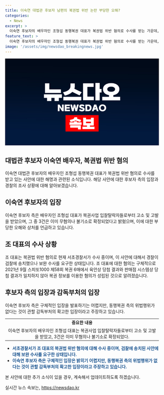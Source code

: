 ```yaml
---
title: 이숙연 대법관 후보자 남편의 복권법 위반 논란 부당한 오해?
categories:
  - News
excerpt: >
  이숙연 후보자의 배우자인 조형섭 동행복권 대표가 복권법 위반 혐의로 수사를 받는 가운데, 이숙연 후보자 측은 부당한 오해와 상처를 받고 있다고 주장했다. 배우자는 복권사업 입찰탈락자 등에 의해 4건의 고소·고발을 받았으며, 이 중 3건은 무혐의로 확정됐다고 전했다. 또한, 경찰은 조 대표에 대해 복권 정보를 이용한 혐의가 성립된다고 밝혔지만, 후보자 측은 감독부처의 입장을 통해 동행복권 측의 위법행위가 없다고 주장했다.
feature_text: >
  이숙연 후보자의 배우자인 조형섭 동행복권 대표가 복권법 위반 혐의로 수사를 받는 가운데, 이숙연 후보자 측은 부당한 오해와 상처를 받고 있다고 주장했다. 배우자는 복권사업 입찰탈락자 등에 의해 4건의 고소·고발을 받았으며, 이 중 3건은 무혐의로 확정됐다고 전했다. 또한, 경찰은 조 대표에 대해 복권 정보를 이용한 혐의가 성립된다고 밝혔지만, 후보자 측은 감독부처의 입장을 통해 동행복권 측의 위법행위가 없다고 주장했다.
image: '/assets/img/newsdao_breakingnews.jpg'
---
```


<p><img src="/assets/img/newsdao_breakingnews.jpg" alt="ranknews 속보" /></p>

<h2 data-ke-size="size26">대법관 후보자 이숙연 배우자, 복권법 위반 혐의</h2>

<p data-ke-size="size16">이숙연 대법관 후보자의 배우자인 조형섭 동행복권 대표가 복권법 위반 혐의로 수사를 받고 있는 사안에 대한 해명과 관련된 소식입니다. 해당 사안에 대한 후보자 측의 입장과 경찰의 조사 상황에 대해 알아보겠습니다.</p>

<h2 data-ke-size="size24">이숙연 후보자의 입장</h2>

<p data-ke-size="size16">이숙연 후보자 측은 배우자인 조형섭 대표가 복권사업 입찰탈락자들로부터 고소 및 고발을 받았으며, 그 중 3건은 이미 무혐의나 불기소로 확정되었다고 밝혔으며, 이에 대한 부당한 오해와 상처를 언급하고 있습니다.</p>

<h2 data-ke-size="size24">조 대표의 수사 상황</h2>

<p data-ke-size="size16">조 대표는 복권법 위반 혐의로 현재 서초경찰서가 수사 중이며, 이 사안에 대해서 경찰이 검찰에 송치했으나 보완 수사를 요구한 상태입니다. 조 대표에 대한 혐의는 구체적으로 2021년 9월 스피또1000 제58회 복권 6매에서 육안상 당첨 결과와 판매점 시스템상 당첨 결과가 일치하지 않아 복권 정보를 이용한 혐의가 성립된 것으로 알려졌습니다.</p>

<h2 data-ke-size="size24">후보자 측의 입장과 감독부처의 입장</h2>

<p data-ke-size="size16">이숙연 후보자 측은 구체적인 입장을 발표하기는 어렵지만, 동행복권 측의 위법행위가 없다는 것이 관할 감독부처의 확고한 입장이라고 주장하고 있습니다.</p>

<table>
    <tr>
        <td style="text-align: center; height: 17px;"><b>중요한 내용</b></td>
    </tr>
    <tr>
        <td style="text-align: center; height: 17px;">이숙연 후보자의 배우자인 조형섭 대표는 복권사업 입찰탈락자들로부터 고소 및 고발을 받았고, 3건은 이미 무혐의나 불기소로 확정되었다.</td>
    </tr>
</table>

<ul>
    <li><b><span style="color: #1a5490;">서초경찰서가 조 대표의 복권법 위반 혐의에 대해 수사 중이며, 검찰에 송치된 사안에 대해 보완 수사를 요구한 상태입니다.</span></b></li>
    <li><b><span style="color: #1a5490;">이숙연 후보자 측은 구체적인 입장은 밝히기 어렵지만, 동행복권 측의 위법행위가 없다는 것이 관할 감독부처의 확고한 입장이라고 주장하고 있습니다.</span></b></li>
</ul>

<p data-ke-size="size16">본 사안에 대한 추가 소식이 있을 경우, 계속해서 업데이트하도록 하겠습니다.</p>
실시간 뉴스 속보는, <a href="https://newsdao.kr" rel="dofollow">https://newsdao.kr</a>


